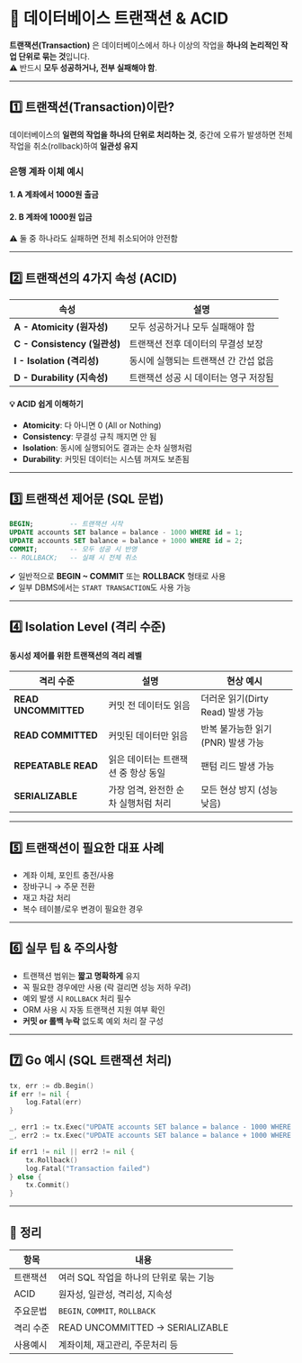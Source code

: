 # 🔐 데이터베이스 트랜잭션 & ACID

**트랜잭션(Transaction)** 은 데이터베이스에서 하나 이상의 작업을 **하나의 논리적인 작업 단위로 묶는 것**입니다.  
⚠️ 반드시 **모두 성공하거나, 전부 실패해야 함**.

---

## 1️⃣ 트랜잭션(Transaction)이란?

데이터베이스의 **일련의 작업을 하나의 단위로 처리하는 것**, 중간에 오류가 발생하면 전체 작업을 취소(rollback)하여 **일관성 유지**

### 은행 계좌 이체 예시
#### 1. A 계좌에서 1000원 출금  
#### 2. B 계좌에 1000원 입금  
⚠️ 둘 중 하나라도 실패하면 전체 취소되어야 안전함

---

## 2️⃣ 트랜잭션의 4가지 속성 (ACID)

| 속성 | 설명 |
|------|------|
| **A - Atomicity (원자성)** | 모두 성공하거나 모두 실패해야 함 |
| **C - Consistency (일관성)** | 트랜잭션 전후 데이터의 무결성 보장 |
| **I - Isolation (격리성)** | 동시에 실행되는 트랜잭션 간 간섭 없음 |
| **D - Durability (지속성)** | 트랜잭션 성공 시 데이터는 영구 저장됨 |

#### 💡 ACID 쉽게 이해하기
- **Atomicity**: 다 아니면 0 (All or Nothing)  
- **Consistency**: 무결성 규칙 깨지면 안 됨  
- **Isolation**: 동시에 실행되어도 결과는 순차 실행처럼  
- **Durability**: 커밋된 데이터는 시스템 꺼져도 보존됨

---

## 3️⃣ 트랜잭션 제어문 (SQL 문법)

```sql
BEGIN;         -- 트랜잭션 시작
UPDATE accounts SET balance = balance - 1000 WHERE id = 1;
UPDATE accounts SET balance = balance + 1000 WHERE id = 2;
COMMIT;        -- 모두 성공 시 반영
-- ROLLBACK;   -- 실패 시 전체 취소
```

✔ 일반적으로 **BEGIN ~ COMMIT** 또는 **ROLLBACK** 형태로 사용  
✔ 일부 DBMS에서는 `START TRANSACTION`도 사용 가능

---

## 4️⃣ Isolation Level (격리 수준)

#### 동시성 제어를 위한 트랜잭션의 격리 레벨

| 격리 수준 | 설명 | 현상 예시 |
|-----------|------|-----------|
| **READ UNCOMMITTED** | 커밋 전 데이터도 읽음 | 더러운 읽기(Dirty Read) 발생 가능 |
| **READ COMMITTED** | 커밋된 데이터만 읽음 | 반복 불가능한 읽기(PNR) 발생 가능 |
| **REPEATABLE READ** | 읽은 데이터는 트랜잭션 중 항상 동일 | 팬텀 리드 발생 가능 |
| **SERIALIZABLE** | 가장 엄격, 완전한 순차 실행처럼 처리 | 모든 현상 방지 (성능 낮음) |

---

## 5️⃣ 트랜잭션이 필요한 대표 사례

- 계좌 이체, 포인트 충전/사용
- 장바구니 → 주문 전환
- 재고 차감 처리
- 복수 테이블/로우 변경이 필요한 경우

---

## 6️⃣ 실무 팁 & 주의사항

- 트랜잭션 범위는 **짧고 명확하게** 유지  
- 꼭 필요한 경우에만 사용 (락 걸리면 성능 저하 우려)  
- 예외 발생 시 `ROLLBACK` 처리 필수  
- ORM 사용 시 자동 트랜잭션 지원 여부 확인  
- **커밋 or 롤백 누락** 없도록 예외 처리 잘 구성

---

## 7️⃣ Go 예시 (SQL 트랜잭션 처리)

```go
tx, err := db.Begin()
if err != nil {
    log.Fatal(err)
}

_, err1 := tx.Exec("UPDATE accounts SET balance = balance - 1000 WHERE id = 1")
_, err2 := tx.Exec("UPDATE accounts SET balance = balance + 1000 WHERE id = 2")

if err1 != nil || err2 != nil {
    tx.Rollback()
    log.Fatal("Transaction failed")
} else {
    tx.Commit()
}
```

---

## 🎯 정리

| 항목 | 내용 |
|------|------|
| 트랜잭션 | 여러 SQL 작업을 하나의 단위로 묶는 기능 |
| ACID | 원자성, 일관성, 격리성, 지속성 |
| 주요문법 | `BEGIN`, `COMMIT`, `ROLLBACK` |
| 격리 수준 | READ UNCOMMITTED → SERIALIZABLE |
| 사용예시 | 계좌이체, 재고관리, 주문처리 등 |
